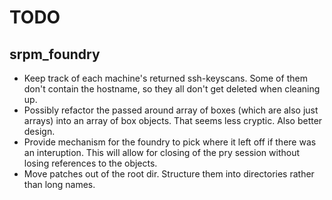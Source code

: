 # TODO

## srpm_foundry

- Keep track of each machine's returned ssh-keyscans. Some of them don't contain the hostname, so they all don't get deleted when cleaning up.
- Possibly refactor the passed around array of boxes (which are also just arrays) into an array of box objects. That seems less cryptic. Also better design.
- Provide mechanism for the foundry to pick where it left off if there was an interuption. This will allow for closing of the pry session without losing references to the objects.
- Move patches out of the root dir. Structure them into directories rather than long names.
